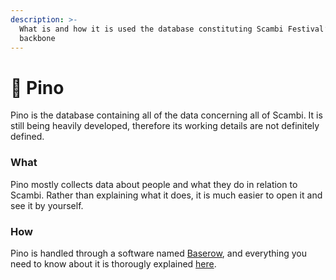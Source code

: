 ```yaml
---
description: >-
  What is and how it is used the database constituting Scambi Festival’s
  backbone
---
```


# 🌲 Pino

Pino is the database containing all of the data concerning all of Scambi. It is still being heavily developed, therefore its working details are not definitely defined.

### What

Pino mostly collects data about people and what they do in relation to Scambi. Rather than explaining what it does, it is much easier to open it and see it by yourself.

### How

Pino is handled through a software named [Baserow](../tools/baserow.md), and everything you need to know about it is thorougly explained [here](../tools/baserow.md).
